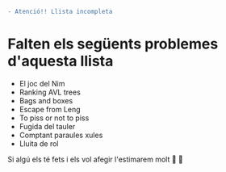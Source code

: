 ```diff
- Atenció!! Llista incompleta
```
# Falten els següents problemes d'aquesta llista
- El joc del Nim
- Ranking AVL trees
- Bags and boxes
- Escape from Leng
- To piss or not to piss
- Fugida del tauler
- Comptant paraules xules
- Lluita de rol

Si algú els té fets i els vol afegir l'estimarem molt :purple_heart: :yellow_heart:
